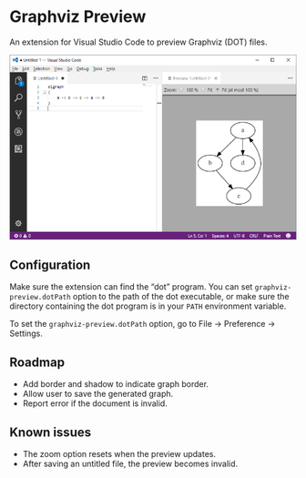 # Graphviz Preview

An extension for Visual Studio Code to preview Graphviz (DOT) files.

![Graphviz Preview screenshot](screenshot.png)

## Configuration

Make sure the extension can find the “dot” program. You can set `graphviz-preview.dotPath` option to the path of the dot executable, or make sure the directory containing the dot program is in your `PATH` environment variable.

To set the `graphviz-preview.dotPath` option, go to File → Preference → Settings.

## Roadmap

- Add border and shadow to indicate graph border.
- Allow user to save the generated graph.
- Report error if the document is invalid.

## Known issues

- The zoom option resets when the preview updates.
- After saving an untitled file, the preview becomes invalid.

